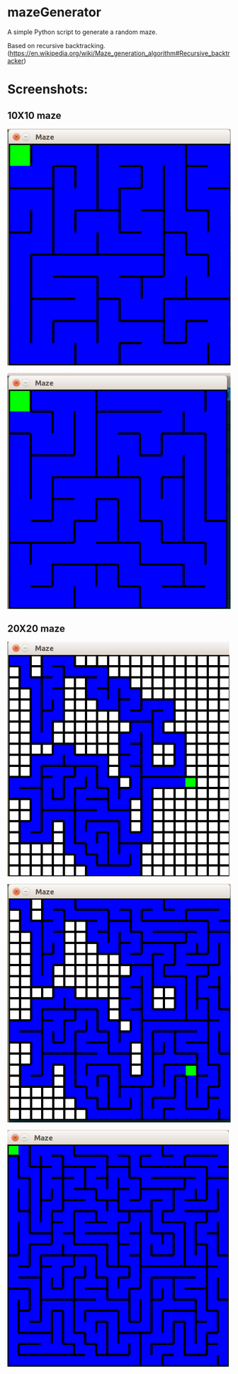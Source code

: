# mazeGenerator

A simple Python script to generate a random maze.

Based on recursive backtracking. (https://en.wikipedia.org/wiki/Maze_generation_algorithm#Recursive_backtracker)

# Screenshots:

## 10X10 maze

![alt tag](https://github.com/nikssardana/mazeGenerator/blob/master/Images/maze1.png)

![alt tag](https://github.com/nikssardana/mazeGenerator/blob/master/Images/maze3.png)

## 20X20 maze

![alt tag](https://github.com/nikssardana/mazeGenerator/blob/master/Images/maze2.1.png)

![alt tag](https://github.com/nikssardana/mazeGenerator/blob/master/Images/maze2.2.png)

![alt tag](https://github.com/nikssardana/mazeGenerator/blob/master/Images/maze2.3.png)

